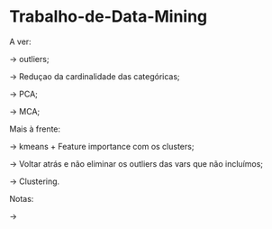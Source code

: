 # Trabalho-de-Data-Mining
A ver:

-> outliers;

-> Reduçao da cardinalidade das categóricas;

-> PCA;

-> MCA;

Mais à frente:

-> kmeans + Feature importance com os clusters;

-> Voltar atrás e não eliminar os outliers das vars que não incluímos;

-> Clustering.

Notas:

-> 
